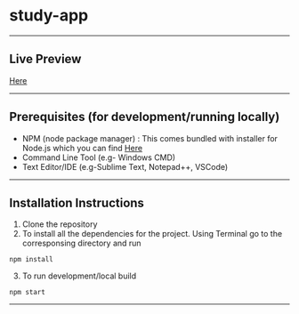 # study-app

_______________

## Live Preview

<a href="https://myarthhardware.com"> Here </a>

________________

## Prerequisites (for development/running locally)

- NPM (node package manager) : This comes bundled with installer for Node.js which you can find <a href="">Here</a>
- Command Line Tool (e.g- Windows CMD)
- Text Editor/IDE (e.g-Sublime Text, Notepad++, VSCode)

________________

## Installation Instructions

1. Clone the repository
2. To install all the dependencies for the project. Using Terminal go to the corresponsing directory and run 
  ```
  npm install
  ```
  
3. To run development/local build
  ```
  npm start
  ```

__________________
